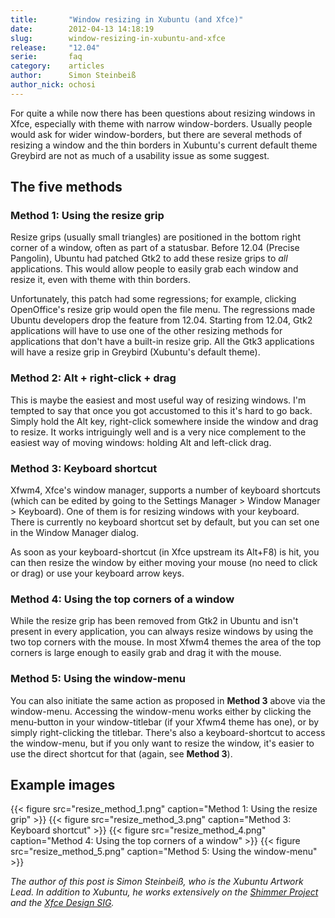 ```yaml
---
title:       "Window resizing in Xubuntu (and Xfce)"
date:        2012-04-13 14:18:19
slug:        window-resizing-in-xubuntu-and-xfce
release:     "12.04"
serie:       faq
category:    articles
author:      Simon Steinbeiß
author_nick: ochosi
---
```


For quite a while now there has been questions about resizing windows in Xfce, especially with theme with narrow window-borders. Usually people would ask for wider window-borders, but there are several methods of resizing a window and the thin borders in Xubuntu's current default theme Greybird are not as much of a usability issue as some suggest.

The five methods
----------------

### Method 1: Using the resize grip

Resize grips (usually small triangles) are positioned in the bottom right corner of a window, often as part of a statusbar. Before 12.04 (Precise Pangolin), Ubuntu had patched Gtk2 to add these resize grips to *all* applications. This would allow people to easily grab each window and resize it, even with theme with thin borders.

Unfortunately, this patch had some regressions; for example, clicking OpenOffice's resize grip would open the file menu. The regressions made Ubuntu developers drop the feature from 12.04. Starting from 12.04, Gtk2 applications will have to use one of the other resizing methods for applications that don't have a built-in resize grip. All the Gtk3 applications will have a resize grip in Greybird (Xubuntu's default theme).

### Method 2: Alt + right-click + drag

This is maybe the easiest and most useful way of resizing windows. I'm tempted to say that once you got accustomed to this it's hard to go back. Simply hold the Alt key, right-click somewhere inside the window and drag to resize. It works intriguingly well and is a very nice complement to the easiest way of moving windows: holding Alt and left-click drag.

### Method 3: Keyboard shortcut

Xfwm4, Xfce's window manager, supports a number of keyboard shortcuts (which can be edited by going to the Settings Manager &gt; Window Manager &gt; Keyboard). One of them is for resizing windows with your keyboard. There is currently no keyboard shortcut set by default, but you can set one in the Window Manager dialog.

As soon as your keyboard-shortcut (in Xfce upstream its Alt+F8) is hit, you can then resize the window by either moving your mouse (no need to click or drag) or use your keyboard arrow keys.

### Method 4: Using the top corners of a window

While the resize grip has been removed from Gtk2 in Ubuntu and isn't present in every application, you can always resize windows by using the two top corners with the mouse. In most Xfwm4 themes the area of the top corners is large enough to easily grab and drag it with the mouse.

### Method 5: Using the window-menu

You can also initiate the same action as proposed in **Method 3** above via the window-menu. Accessing the window-menu works either by clicking the menu-button in your window-titlebar (if your Xfwm4 theme has one), or by simply right-clicking the titlebar. There's also a keyboard-shortcut to access the window-menu, but if you only want to resize the window, it's easier to use the direct shortcut for that (again, see **Method 3**).

Example images
--------------

{{< figure src="resize_method_1.png" caption="Method 1: Using the resize grip" >}}
{{< figure src="resize_method_3.png" caption="Method 3: Keyboard shortcut" >}}
{{< figure src="resize_method_4.png" caption="Method 4: Using the top corners of a window" >}}
{{< figure src="resize_method_5.png" caption="Method 5: Using the window-menu" >}}

*The author of this post is Simon Steinbeiß, who is the Xubuntu Artwork Lead. In addition to Xubuntu, he works extensively on the [Shimmer Project](http://www.shimmerproject.org "Shimmer Project") and the [Xfce Design SIG](http://wiki.xfce.org/design/start "Xfce Design SIG").*
